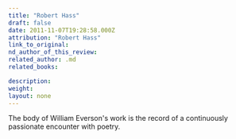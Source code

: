 ```yaml
---
title: "Robert Hass"
draft: false
date: 2011-11-07T19:28:58.000Z
attribution: "Robert Hass"
link_to_original:
nd_author_of_this_review:
related_author: .md
related_books:

description:
weight:
layout: none
---
```

The body of William Everson's work is the record of a continuously passionate encounter with poetry.

